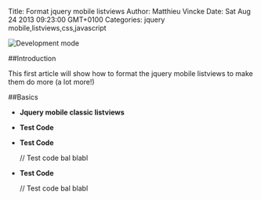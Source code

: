 Title: Format jquery mobile listviews
Author: Matthieu Vincke
Date: Sat Aug 24 2013 09:23:00 GMT+0100
Categories: jquery mobile,listviews,css,javascript

![Development mode](http://www.gravatar.com/avatar/aa9d29ca4e5f7d3889e715f56bcf6c7d.png)

##Introduction

This first article will show how to format the jquery mobile listviews to make them do more (a lot more!)

##Basics

- **Jquery mobile classic listviews**


- **Test Code**

- **Test Code**
	
	// Test code
	bal blabl
	
- **Test Code**
	
	// Test code
	bal blabl